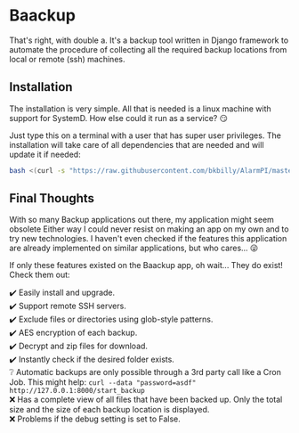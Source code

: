 # Baackup
That's right, with double a. It's a backup tool written in Django framework to automate the procedure of collecting all the required backup locations from local or remote (ssh) machines.

## Installation
The installation is very simple.
All that is needed is a linux machine with support for SystemD.
How else could it run as a service? :smirk:

Just type this on a terminal with a user that has super user privileges. The installation will take care of all dependencies that are needed and will update it if needed:
```bash
bash <(curl -s "https://raw.githubusercontent.com/bkbilly/AlarmPI/master/install.sh")
```

## Final Thoughts
With so many Backup applications out there, my application might seem obsolete Either way I could never resist on making an app on my own and to try new technologies. I haven't even checked if the features this application are already implemented on similar applications, but who cares... :stuck_out_tongue_winking_eye:

If only these features existed on the Baackup app, oh wait... They do exist! Check them out:

:heavy_check_mark: Easily install and upgrade.<br />
:heavy_check_mark: Support remote SSH servers.<br />
:heavy_check_mark: Exclude files or directories using glob-style patterns.<br />
:heavy_check_mark: AES encryption of each backup.<br />
:heavy_check_mark: Decrypt and zip files for download.<br />
:heavy_check_mark: Instantly check if the desired folder exists.<br />
:grey_question: Automatic backups are only possible through a 3rd party call like a Cron Job. This might help: ```curl --data "password=asdf" http://127.0.0.1:8000/start_backup```<br />
:x: Has a complete view of all files that have been backed up. Only the total size and the size of each backup location is displayed.<br />
:x: Problems if the debug setting is set to False.<br />
